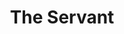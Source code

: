 ---
title: "The Servant"
year: 1963
rating: 4
stars: "★★★★"
rewatched: false
permalink: "the-servant"
watched_on: 2020-09-07
---